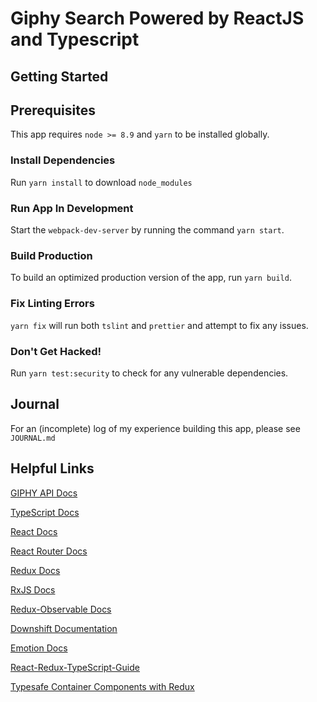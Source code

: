# Giphy Search Powered by ReactJS and Typescript

## Getting Started

## Prerequisites

This app requires `node >= 8.9` and `yarn` to be installed globally.

### Install Dependencies

Run `yarn install` to download `node_modules`

### Run App In Development

Start the `webpack-dev-server` by running the command `yarn start`.

### Build Production

To build an optimized production version of the app, run `yarn build`.

### Fix Linting Errors

`yarn fix` will run  both `tslint` and `prettier` and attempt to fix any issues.

### Don't Get Hacked!

Run `yarn test:security` to check for any vulnerable dependencies.

## Journal

For an (incomplete) log of my experience building this app, please see `JOURNAL.md`

## Helpful Links

[GIPHY API Docs](https://developers.giphy.com/docs)

[TypeScript Docs](https://www.typescriptlang.org/docs/home.html)

[React Docs](https://reactjs.org/docs/hello-world.html)

[React Router Docs](https://reacttraining.com/react-router/)

[Redux Docs](https://redux.js.org/)

[RxJS Docs](http://reactivex.io/rxjs/)

[Redux-Observable Docs](https://redux-observable.js.org/)

[Downshift Documentation](https://github.com/paypal/downshift)

[Emotion Docs](https://emotion.sh/docs)

[React-Redux-TypeScript-Guide](https://github.com/piotrwitek/react-redux-typescript-guide#react-types-cheatsheet)

[Typesafe Container Components with Redux](https://spin.atomicobject.com/2017/04/20/typesafe-container-components/)
